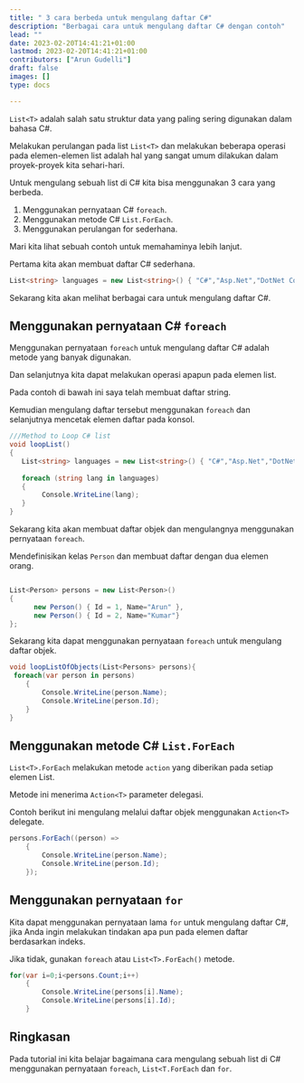 ```yaml
---
title: " 3 cara berbeda untuk mengulang daftar C#"
description: "Berbagai cara untuk mengulang daftar C# dengan contoh"
lead: ""
date: 2023-02-20T14:41:21+01:00
lastmod: 2023-02-20T14:41:21+01:00
contributors: ["Arun Gudelli"]
draft: false
images: []
type: docs

---
```


`List<T>` adalah salah satu struktur data yang paling sering digunakan dalam bahasa C#. 

Melakukan perulangan pada list `List<T>` dan melakukan beberapa operasi pada elemen-elemen list adalah hal yang sangat umum dilakukan dalam proyek-proyek kita sehari-hari.

Untuk mengulang sebuah list di C# kita bisa menggunakan 3 cara yang berbeda.

1. Menggunakan pernyataan C# `foreach`.
2. Menggunakan metode C# `List.ForEach`.
3. Menggunakan perulangan for sederhana.

Mari kita lihat sebuah contoh untuk memahaminya lebih lanjut. 

Pertama kita akan membuat daftar C# sederhana.

```csharp
List<string> languages = new List<string>() { "C#","Asp.Net","DotNet Core"};

```

Sekarang kita akan melihat berbagai cara untuk mengulang daftar C#.

## Menggunakan pernyataan C# `foreach` 

Menggunakan pernyataan `foreach` untuk mengulang daftar C# adalah metode yang banyak digunakan.

Dan selanjutnya kita dapat melakukan operasi apapun pada elemen list.

Pada contoh di bawah ini saya telah membuat daftar string.

Kemudian mengulang daftar tersebut menggunakan `foreach` dan selanjutnya mencetak elemen daftar pada konsol.

```csharp
///Method to Loop C# list
void loopList()
{
   List<string> languages = new List<string>() { "C#","Asp.Net","DotNet Core"};
   
   foreach (string lang in languages)
   {
        Console.WriteLine(lang);
   }
}
```

Sekarang kita akan membuat daftar objek dan mengulangnya menggunakan pernyataan `foreach`.

Mendefinisikan kelas `Person` dan membuat daftar dengan dua elemen orang.

```csharp

List<Person> persons = new List<Person>() 
{ 
      new Person() { Id = 1, Name="Arun" },
      new Person() { Id = 2, Name="Kumar"} 
};
```

Sekarang kita dapat menggunakan pernyataan `foreach` untuk mengulang daftar objek.

```csharp
void loopListOfObjects(List<Persons> persons){
 foreach(var person in persons)
    {
        Console.WriteLine(person.Name);            
        Console.WriteLine(person.Id);
    }
}
```

## Menggunakan metode C# `List.ForEach` 

`List<T>.ForEach` melakukan metode `action` yang diberikan pada setiap elemen List.

Metode ini menerima `Action<T>` parameter delegasi. 

Contoh berikut ini mengulang melalui daftar objek menggunakan `Action<T>` delegate.

```csharp
persons.ForEach((person) =>
    {
        Console.WriteLine(person.Name);
        Console.WriteLine(person.Id);
    });
```

## Menggunakan pernyataan `for` 

Kita dapat menggunakan pernyataan lama `for` untuk mengulang daftar C#, jika Anda ingin melakukan tindakan apa pun pada elemen daftar berdasarkan indeks. 

Jika tidak, gunakan `foreach` atau `List<T>.ForEach()` metode.

```csharp
for(var i=0;i<persons.Count;i++)
    {
        Console.WriteLine(persons[i].Name);
        Console.WriteLine(persons[i].Id);
    }
```

## Ringkasan

Pada tutorial ini kita belajar bagaimana cara mengulang sebuah list di C# menggunakan pernyataan `foreach`, `List<T.ForEach` dan `for`.










